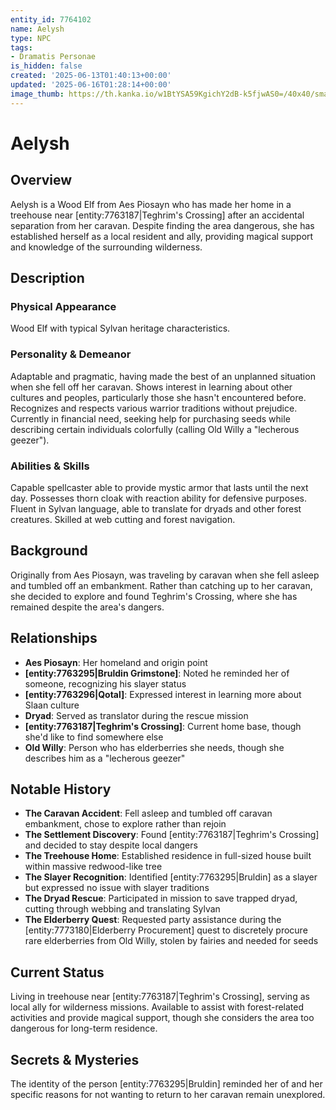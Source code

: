 ```yaml
---
entity_id: 7764102
name: Aelysh
type: NPC
tags:
- Dramatis Personae
is_hidden: false
created: '2025-06-13T01:40:13+00:00'
updated: '2025-06-16T01:28:14+00:00'
image_thumb: https://th.kanka.io/w1BtYSA59KgichY2dB-k5fjwAS0=/40x40/smart/src/campaigns/322885/9f0da608-732b-43b9-bdb5-335992506216.png
---
```


# Aelysh

## Overview

Aelysh is a Wood Elf from Aes Piosayn who has made her home in a treehouse near [entity:7763187|Teghrim's Crossing] after an accidental separation from her caravan. Despite finding the area dangerous, she has established herself as a local resident and ally, providing magical support and knowledge of the surrounding wilderness.

## Description

### Physical Appearance

Wood Elf with typical Sylvan heritage characteristics.

### Personality & Demeanor

Adaptable and pragmatic, having made the best of an unplanned situation when she fell off her caravan. Shows interest in learning about other cultures and peoples, particularly those she hasn't encountered before. Recognizes and respects various warrior traditions without prejudice. Currently in financial need, seeking help for purchasing seeds while describing certain individuals colorfully (calling Old Willy a "lecherous geezer").

### Abilities & Skills

Capable spellcaster able to provide mystic armor that lasts until the next day. Possesses thorn cloak with reaction ability for defensive purposes. Fluent in Sylvan language, able to translate for dryads and other forest creatures. Skilled at web cutting and forest navigation.

## Background

Originally from Aes Piosayn, was traveling by caravan when she fell asleep and tumbled off an embankment. Rather than catching up to her caravan, she decided to explore and found Teghrim's Crossing, where she has remained despite the area's dangers.

## Relationships

- **Aes Piosayn**: Her homeland and origin point
- **[entity:7763295|Bruldin Grimstone]**: Noted he reminded her of someone, recognizing his slayer status
- **[entity:7763296|Qotal]**: Expressed interest in learning more about Slaan culture
- **Dryad**: Served as translator during the rescue mission
- **[entity:7763187|Teghrim's Crossing]**: Current home base, though she'd like to find somewhere else
- **Old Willy**: Person who has elderberries she needs, though she describes him as a "lecherous geezer"

## Notable History

- **The Caravan Accident**: Fell asleep and tumbled off caravan embankment, chose to explore rather than rejoin
- **The Settlement Discovery**: Found [entity:7763187|Teghrim's Crossing] and decided to stay despite local dangers
- **The Treehouse Home**: Established residence in full-sized house built within massive redwood-like tree
- **The Slayer Recognition**: Identified [entity:7763295|Bruldin] as a slayer but expressed no issue with slayer traditions
- **The Dryad Rescue**: Participated in mission to save trapped dryad, cutting through webbing and translating Sylvan
- **The Elderberry Quest**: Requested party assistance during the [entity:7773180|Elderberry Procurement] quest to discretely procure rare elderberries from Old Willy, stolen by fairies and needed for seeds

## Current Status

Living in treehouse near [entity:7763187|Teghrim's Crossing], serving as local ally for wilderness missions. Available to assist with forest-related activities and provide magical support, though she considers the area too dangerous for long-term residence.

## Secrets & Mysteries

The identity of the person [entity:7763295|Bruldin] reminded her of and her specific reasons for not wanting to return to her caravan remain unexplored.